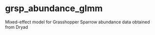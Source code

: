 # grsp_abundance_glmm
Mixed-effect model for Grasshopper Sparrow abundance data obtained from Dryad
